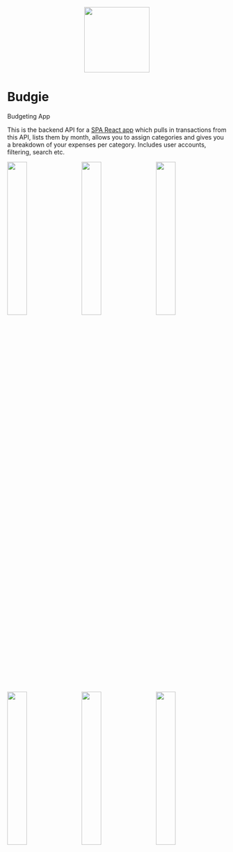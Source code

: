 <p align="center">
  <a href="https://mrseanbaines-budgie-staging.netlify.app" target="_blank">
    <img src="https://user-images.githubusercontent.com/24367010/86540013-51661480-bef9-11ea-82e1-a26e9a9de218.png" alt="" width="150" />
  </a>
</p>

# Budgie

Budgeting App

This is the backend API for a [SPA React app](https://github.com/mrseanbaines/budgie-frontend) which pulls in transactions from this API, lists them by month, allows you to assign categories and gives you a breakdown of your expenses per category. Includes user accounts, filtering, search etc.

<p>
  <img src="https://user-images.githubusercontent.com/24367010/86539751-03e8a800-bef7-11ea-9cf9-af98d6580cfb.png" alt="" width="30%" />
  &nbsp;
  &nbsp;
  <img src="https://user-images.githubusercontent.com/24367010/86539781-34c8dd00-bef7-11ea-9ad1-c09cecd88adc.png" alt="" width="30%" />
  &nbsp;
  &nbsp;
  <img src="https://user-images.githubusercontent.com/24367010/86539806-79547880-bef7-11ea-8029-f53ef6107c5b.png" alt="" width="30%" />
</p>

<br />

<p>
  <img src="https://user-images.githubusercontent.com/24367010/86539829-b02a8e80-bef7-11ea-877c-3e0d38472e54.png" alt="" width="30%" />
  &nbsp;
  &nbsp;
  <img src="https://user-images.githubusercontent.com/24367010/86539831-b3be1580-bef7-11ea-9144-c3e88fdd99f7.png" alt="" width="30%" />
  &nbsp;
  &nbsp;
  <img src="https://user-images.githubusercontent.com/24367010/86539835-b587d900-bef7-11ea-88b8-dcb0a6f0f266.png" alt="" width="30%" />
</p>
